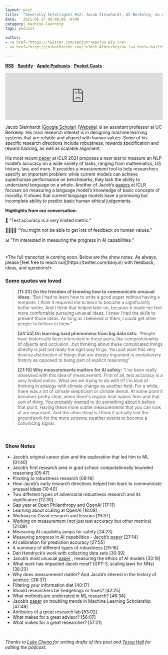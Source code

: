 ```yaml
---
layout: post
title:  "Generally Intelligent #12: Jacob Steinhardt, UC Berkeley, on machine learning safety, alignment and measurement "
date:   2021-06-17 09:00:00 -0700
category: machine-learning
tags: podcast 

author: 
- <a href="https://twitter.com/kanjun">Kanjun Qiu </a>
- <a href="http://joshalbrecht.com/">Josh Albrecht</a> (<a href="mailto:joshalbrecht@gmail.com">email</a>)

---
```


**[RSS](https://anchor.fm/s/42cab330/podcast/rss)** · **[Spotify](https://open.spotify.com/show/1hikWa5LWDQJwXtz5LoeVn)** · **[Apple Podcasts](https://podcasts.apple.com/us/podcast/generally-intelligent/id1544921720)** · **[Pocket Casts](https://pca.st/ewh266dr)** 

<iframe src="https://anchor.fm/untitled-ai/embed/episodes/Episode-12-Jacob-Steinhardt--UC-Berkeley--on-machine-learning-safety--alignment-and-measurement-e12vsjf" width="100%" frameborder="0" scrolling="no"></iframe>

<br>

Jacob Steinhardt [(Google Scholar)](https://scholar.google.com/citations?user=LKv32bgAAAAJ&hl=en) [(Website)](https://jsteinhardt.stat.berkeley.edu/) is an assistant professor at UC Berkeley.  His main research interest is in designing machine learning systems that are reliable and aligned with human values.  Some of his specific research directions include robustness, rewards specification and reward hacking, as well as scalable alignment. 

His most recent [paper](https://arxiv.org/abs/2009.03300) at ICLR 2021 proposes a new test to measure an NLP model’s accuracy on a wide variety of tasks, ranging from mathematics, US history, law, and more.  It provides a measurement tool to help researchers specify an important problem: while current models can achieve superhuman performance on benchmarks, they lack the ability to understand language on a whole.  Another of Jacob’s [papers](https://arxiv.org/abs/2008.02275) at ICLR focuses on measuring a language model’s knowledge of basic concepts of morality.  It shows that current language models have a promising but incomplete ability to predict basic human ethical judgements.

**Highlights from our conversation:**

📜 “Test accuracy is a very limited metric.“

👨‍👩‍👧‍👦 “You might not be able to get lots of feedback on human values.”

📊 ”I’m interested in measuring the progress in AI capabilities.”


<br>
*The full transcript is coming soon. Below are the show notes. As always, please [feel free to reach out](https://twitter.com/kanjun) with feedback, ideas, and questions!*
<!--more-->
<br />

### Some quotes we loved
> **[11:33] On the freedom of knowing how to communicate unusual ideas:** 
“But I had to learn how to write a good paper without having a template.  I think it required me to learn to become a significantly better writer. And I think that helped later on, because it made me feel more comfortable pursuing unusual ideas. I knew I had the skills to present those ideas.  As long as I believed in them, I could get other people to believe in them.”
>
> **[34:55] On learning hard phenomena from big data sets:**
“People have historically been interested in these parts, like compositionality of objects and occlusion...but thinking about these complicated things directly is just not really the right way to go. You just want this very diverse distribution of things that are deeply ingrained in evolutionary history as opposed to being part of explicit reasoning”
>
> **[21:10] Why measurements matters for AI safety:**
“I've been really obsessed with this idea of measurement. First of all, test accuracy is a very limited metric. What are we trying to do with it?  I'm kind of thinking in analogy with climate change as another field.  For a while, there was a lot of climate skepticism or climate denial.  At some point it becomes pretty clear, when there's regular heat waves fires and that sort of thing.  You probably wanted to do something about it before that point.  Having these more subtle measurements that you can look at are important. And the other thing is I think it actually laid the groundwork for the more extreme weather events to become a convincing signal.

<br>

### Show Notes
* Jacob’s original career plan and the exploration that led him to ML [01:40]
* Jacob’s first research area in grad school: computationally bounded reasoning [05:47]
* Pivoting to robustness research [09:16]
* How Jacob’s early research directions helped him learn to communicate unusual ideas [10:40]
* Two different types of adversarial robustness research and its significance [12:30]
* Gap year at Open Philanthropy and OpenAI [17:11]
* Learning about scaling at OpenAI [18:08]
* Working on Covid research and lessons [19:37]
* Working on measurement (not just test accuracy but other metrics) [21:09]
* Measuring AI capability jumps for safety [24:23]
* Measuring progress in AI capabilities - Jacob’s  [paper](https://arxiv.org/abs/2008.02275)  [27:14]
* AI calibration for prediction accuracy [27:55]
* A summary of different types of robustness [29:16]
* Dan Hendryck’s work with collecting data sets [30:39]
* Jacob’s most unusual  [paper](https://arxiv.org/abs/2008.02275) , measuring the ethics of AI models [33:19]
* What work has impacted Jacob most? (GPT-3, scaling laws for NNs) [36:23]
* Why does measurement matter? And Jacob’s interest in the history of science. [38:37]
* Filtering your information diet [40:17]
* Should researchers be hedgehogs or foxes? [42:25]
* What methods are underrated in ML research? [46:34]
* Jacob’s  [paper](https://arxiv.org/abs/1807.03341)  on troubling trends in Machine Learning Scholarship [47:49]
* Attributes of a great research lab [53:02]
* What makes for a great advisor? [56:07]
* What makes for a great researcher? [57:21]

<br>

*Thanks to <a href="https://twitter.com/lukelivesfree">Luke Cheng </a> for writing drafts of this post and <a href="https://www.linkedin.com/in/tessajhall/">Tessa Hall</a> for editing the podcast.*
